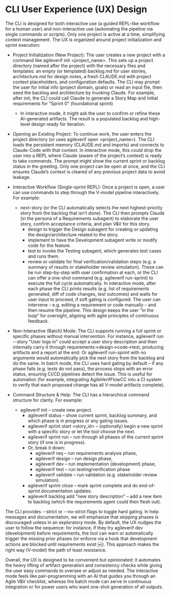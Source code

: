 # CLI User Experience (UX) Design

The CLI is designed for both interactive use (a guided REPL-like workflow for a human user) and non-interactive use (automating the pipeline via single commands or scripts). Only one project is active at a time, simplifying context management. The UX is organized around project initialization and sprint execution:

- Project Initialization (New Project): The user creates a new project with a command like agileverif init \<project_name>. This sets up a project directory (named after the project) with the necessary files and templates: an empty (or templated) backlog.md for user stories, architecture.md for design notes, a fresh CLAUDE.md with project context placeholders, and configuration defaults. The CLI may prompt the user for initial info (project domain, goals) or read an input file, then seed the backlog and architecture by invoking Claude. For example, after init, the CLI could call Claude to generate a Story Map and initial requirements for “Sprint 0” (foundational sprint)

  - In interactive mode, it might ask the user to confirm or refine these AI-generated artifacts. The result is a populated backlog and high-level design ready for iteration.

- Opening an Existing Project: To continue work, the user enters the project directory (or uses agileverif open \<project_name>). The CLI loads the persistent memory (CLAUDE.md and imports) and connects to Claude-Code with that context. In interactive mode, this could drop the user into a REPL where Claude (aware of the project’s context) is ready to take commands. The prompt might show the current sprint or backlog status in the greeting. Only one project can be open at once, and the CLI ensures Claude’s context is cleared of any previous project data to avoid leakage.

- Interactive Workflow (Single-sprint REPL): Once a project is open, a user can use commands to step through the V-model pipeline interactively. For example:

  - next-story (or the CLI automatically selects the next highest-priority story from the backlog that isn’t done). The CLI then prompts Claude (in the persona of a Requirements subagent) to elaborate the user story, confirm acceptance criteria, and plan V&V for this story.
    - design to trigger the Design subagent for creating or updating the design/architecture related to the story.
    - implement to have the Development subagent write or modify code for the feature.
    - test to invoke the Testing subagent, which generates test cases and runs them.
    - review or validate for final verification/validation steps (e.g. a summary of results or stakeholder review simulation).
      These can be run step-by-step with user confirmation at each, or the CLI can offer a one-shot command (e.g. agileverif run-sprint) to execute the full cycle automatically. In interactive mode, after each phase the CLI prints results (e.g. list of requirements generated, diff of code changes, test outcomes) and waits for user input to proceed, if soft gating is configured. The user can intervene – e.g. editing a requirement or code manually – and then resume the pipeline. This design keeps the user “in the loop” for oversight, aligning with agile principles of continuous feedback.

- Non-Interactive (Batch) Mode: The CLI supports running a full sprint or specific phases without manual intervention. For instance, agileverif run --story "User logs in" could accept a user story description and then internally carry it through requirements→design→code→test, producing artifacts and a report at the end. Or agileverif run-sprint with no arguments would automatically pick the next story from the backlog and do the same. In batch mode, the CLI uses hard gating by default – if any phase fails (e.g. tests do not pass), the process stops with an error status, ensuring CI/CD pipelines detect the issue. This is useful for automation (for example, integrating AgileVerifFlowCC into a CI system to verify that each proposed change has all V-model artifacts complete).

- Command Structure & Help: The CLI has a hierarchical command structure for clarity. For example:

  - agileverif init – create new project.
    - agileverif status – show current sprint, backlog summary, and which phase is in progress or any gating issues.
    - agileverif sprint start \<story_id> – (optionally) begin a new sprint with a specific story or let the tool choose the next.
    - agileverif sprint run – run through all phases of the current sprint story (if one is in progress).
    - Or, break it down:
      - agileverif req – run requirements analysis phase,
      - agileverif design – run design phase,
      - agileverif dev – run implementation (development) phase,
      - agileverif test – run testing/verification phase
      - agileverif validate – run validation (e.g. stakeholder review simulation).
    - agileverif sprint close – mark sprint complete and do end-of-sprint documentation updates.
    - agileverif backlog add "new story description" – add a new item to backlog (which the requirements agent could then flesh out).

The CLI provides --strict or --no-strict flags to toggle hard gating. In help messages and documentation, we will emphasize that skipping phases is discouraged unless in an exploratory mode. By default, the UX nudges the user to follow the sequence: for instance, if they try agileverif dev (development) before requirements, the tool can warn or automatically trigger the missing prior phases (or enforce via a hook that development actions are blocked until requirements exist ￼). This approach makes the right way (V-model) the path of least resistance.

Overall, the UX is designed to be convenient but opinionated: it automates the heavy lifting of artifact generation and consistency checks while giving the user easy commands to oversee or adjust as needed. The interactive mode feels like pair-programming with an AI that guides you through an Agile V&V checklist, whereas the batch mode can serve in continuous integration or for power users who want one-shot generation of all outputs.
